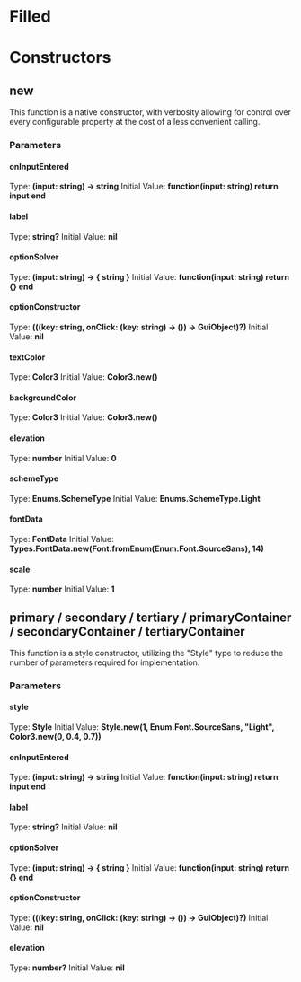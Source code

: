 # Filled


# Constructors


## new
This function is a native constructor, with verbosity allowing for control over every configurable property at the cost of a less convenient calling.

### Parameters
#### onInputEntered
Type: **(input: string) -> string**
Initial Value: **function(input: string)
return input
end**

#### label
Type: **string?**
Initial Value: **nil**

#### optionSolver
Type: **(input: string) -> { string }**
Initial Value: **function(input: string)
return {}
end**

#### optionConstructor
Type: **(((key: string, onClick: (key: string) -> ()) -> GuiObject)?)**
Initial Value: **nil**

#### textColor
Type: **Color3**
Initial Value: **Color3.new()**

#### backgroundColor
Type: **Color3**
Initial Value: **Color3.new()**

#### elevation
Type: **number**
Initial Value: **0**

#### schemeType
Type: **Enums.SchemeType**
Initial Value: **Enums.SchemeType.Light**

#### fontData
Type: **FontData**
Initial Value: **Types.FontData.new(Font.fromEnum(Enum.Font.SourceSans), 14)**

#### scale
Type: **number**
Initial Value: **1**


## primary / secondary / tertiary / primaryContainer / secondaryContainer / tertiaryContainer
This function is a style constructor, utilizing the "Style" type to reduce the number of parameters required for implementation.

### Parameters
#### style
Type: **Style**
Initial Value: **Style.new(1, Enum.Font.SourceSans, "Light", Color3.new(0, 0.4, 0.7))**

#### onInputEntered
Type: **(input: string) -> string**
Initial Value: **function(input: string)
return input
end**

#### label
Type: **string?**
Initial Value: **nil**

#### optionSolver
Type: **(input: string) -> { string }**
Initial Value: **function(input: string)
return {}
end**

#### optionConstructor
Type: **(((key: string, onClick: (key: string) -> ()) -> GuiObject)?)**
Initial Value: **nil**

#### elevation
Type: **number?**
Initial Value: **nil**

